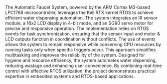 The Automatic Faucet System, powered by the ARM Cortex M3-based LPC1768 microcontroller, leverages the Keil RTX kernel RTOS to achieve efficient water dispensing automation. The system integrates an IR sensor module, a 16x2 LCD display in 4-bit mode, and an SG90 servo motor for precise and responsive operation.
The implementation relies on RTOS events for task synchronization, ensuring that the sensor input and motor & LCD outputs function in coordination without conflicts. The use of events allows the system to remain responsive while conserving CPU resources by running tasks only when specific triggers occur. This approach simplifies multitasking and improves the reliability of the system.
Designed for hygiene and resource efficiency, the system automates water dispensing, reducing wastage and enhancing user convenience. By combining real-time control with effective RTOS utilization, the project demonstrates practical expertise in embedded systems and RTOS-based applications.
